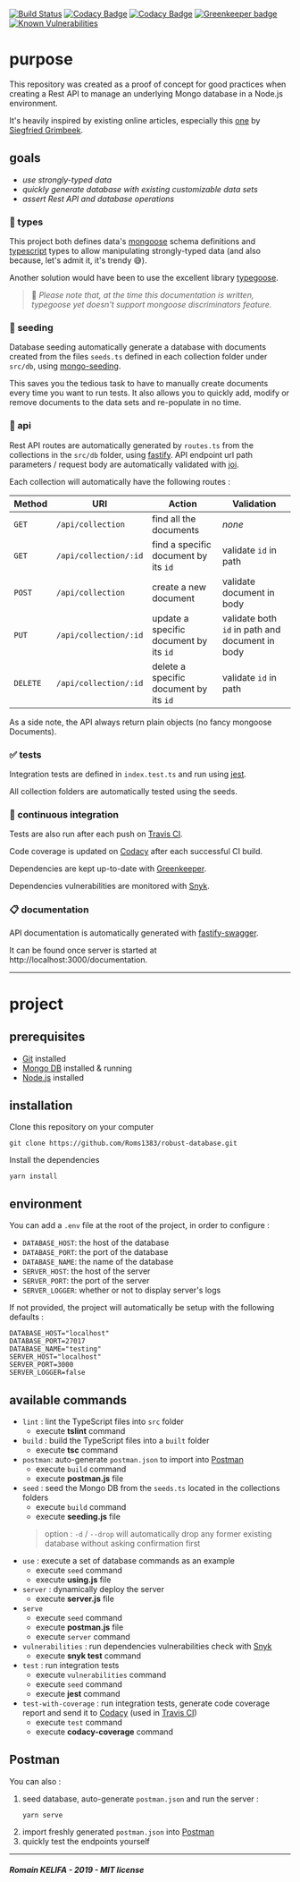 [![Build Status](https://travis-ci.org/Roms1383/robust-database.svg?branch=master)](https://travis-ci.org/Roms1383/robust-database)
[![Codacy Badge](https://api.codacy.com/project/badge/Grade/d1858907ba5546238ba5cd88b9dec528)](https://www.codacy.com/app/Roms1383/robust-database?utm_source=github.com&amp;utm_medium=referral&amp;utm_content=Roms1383/robust-database&amp;utm_campaign=Badge_Grade)
[![Codacy Badge](https://api.codacy.com/project/badge/Coverage/d1858907ba5546238ba5cd88b9dec528)](https://www.codacy.com/app/Roms1383/robust-database?utm_source=github.com&utm_medium=referral&utm_content=Roms1383/robust-database&utm_campaign=Badge_Coverage) [![Greenkeeper badge](https://badges.greenkeeper.io/Roms1383/robust-database.svg)](https://greenkeeper.io/) [![Known Vulnerabilities](https://snyk.io/test/github/Roms1383/robust-database/badge.svg)](https://snyk.io/test/github/Roms1383/robust-database)

# purpose

This repository was created as a proof of concept for good practices when creating a Rest API to manage an underlying Mongo database in a Node.js environment.

It's heavily inspired by existing online articles, especially this [one](https://medium.freecodecamp.org/how-to-build-blazing-fast-rest-apis-with-node-js-mongodb-fastify-and-swagger-114e062db0c9) by [Siegfried Grimbeek](https://medium.freecodecamp.org/@siegoboy).

## goals
*  _use strongly-typed data_
*  _quickly generate database with existing customizable data sets_
*  _assert Rest API and database operations_

### :pushpin: types

This project both defines data's [mongoose](https://github.com/Automattic/mongoose) schema definitions and [typescript](https://github.com/Microsoft/TypeScript) types to allow manipulating strongly-typed data (and also because, let's admit it, it's trendy :sweat_smile:). 

Another solution would have been to use the excellent library [typegoose](https://github.com/szokodiakos/typegoose).
> :cactus: _Please note that, at the time this documentation is written, typegoose yet doesn't support mongoose discriminators feature._

### :seedling: seeding

Database seeding automatically generate a database with documents created from the files `seeds.ts` defined in each collection folder under `src/db`, using [mongo-seeding](https://github.com/pkosiec/mongo-seeding).

This saves you the tedious task to have to manually create documents every time you want to run tests.
It also allows you to quickly add, modify or remove documents to the data sets and re-populate in no time.

### :repeat: api

Rest API routes are automatically generated by `routes.ts` from the collections in the `src/db` folder, using [fastify](https://github.com/fastify/fastify). API endpoint url path parameters / request body are automatically validated with [joi](https://github.com/hapijs/joi).

Each collection will automatically have the following routes :

| Method    | URI                   | Action                                  | Validation                                       |
| ---       | ---                   | ---                                     | ---                                              |
| `GET`     | `/api/collection`     | find all the documents                  | _none_                                           |
| `GET`     | `/api/collection/:id` | find a specific document by its `id`    | validate `id` in path                            |
| `POST`    | `/api/collection`     | create a new document                   | validate document in body                        |
| `PUT`     | `/api/collection/:id` | update a specific document by its `id`  | validate both `id` in path and document in body  |
| `DELETE`  | `/api/collection/:id` | delete a specific document by its `id`  | validate `id` in path                            |

As a side note, the API always return plain objects (no fancy mongoose Documents).

### :white_check_mark: tests

Integration tests are defined in `index.test.ts` and run using [jest](https://github.com/facebook/jest).

All collection folders are automatically tested using the seeds.

### :construction_worker: continuous integration

Tests are also run after each push on [Travis CI](https://travis-ci.org/Roms1383/robust-database).

Code coverage is updated on [Codacy](https://app.codacy.com/project/Roms1383/robust-database/dashboard) after each successful CI build.

Dependencies are kept up-to-date with [Greenkeeper](https://greenkeeper.io).

Dependencies vulnerabilities are monitored with [Snyk](https://snyk.io/test/github/Roms1383/robust-database).

### :clipboard: documentation

API documentation is automatically generated with [fastify-swagger](https://github.com/fastify/fastify-swagger).

It can be found once server is started at http://localhost:3000/documentation.

---

# project

## prerequisites

*  [Git](https://git-scm.com) installed
*  [Mongo DB](https://www.mongodb.com) installed & running
*  [Node.js](https://www.mongodb.com) installed

## installation

Clone this repository on your computer
```shell
git clone https://github.com/Roms1383/robust-database.git
```
Install the dependencies
```shell
yarn install
```

## environment

You can add a `.env` file at the root of the project, in order to configure :
*  `DATABASE_HOST`: the host of the database
*  `DATABASE_PORT`: the port of the database
*  `DATABASE_NAME`: the name of the database
*  `SERVER_HOST`:   the host of the server
*  `SERVER_PORT`:   the port of the server
*  `SERVER_LOGGER`: whether or not to display server's logs

If not provided, the project will automatically be setup with the following defaults :
```env
DATABASE_HOST="localhost"
DATABASE_PORT=27017
DATABASE_NAME="testing"
SERVER_HOST="localhost"
SERVER_PORT=3000
SERVER_LOGGER=false
```

## available commands

*  `lint` : lint the TypeScript files into `src` folder
   *  execute **tslint** command
*  `build` : build the TypeScript files into a `built` folder
   *  execute **tsc** command
*  `postman`: auto-generate `postman.json` to import into [Postman](https://www.getpostman.com)
   *  execute `build` command
   *  execute **postman.js** file
*  `seed` : seed the Mongo DB from the `seeds.ts` located in the collections folders
   *  execute `build` command
   *  execute **seeding.js** file
   > option : `-d` / `--drop` will automatically drop any former existing database without asking confirmation first
*  `use` : execute a set of database commands as an example
   *  execute `seed` command
   *  execute **using.js** file
*  `server` : dynamically deploy the server
   *  execute **server.js** file
*  `serve`
   *  execute `seed` command
   *  execute **postman.js** file
   *  execute `server` command
*  `vulnerabilities` : run dependencies vulnerabilities check with [Snyk](https://snyk.io/test/github/Roms1383/robust-database)
   *  execute **snyk test** command
*  `test` : run integration tests
   *  execute `vulnerabilities` command
   *  execute `seed` command
   *  execute **jest** command
*  `test-with-coverage` : run integration tests, generate code coverage report and send it to [Codacy](https://app.codacy.com/project/Roms1383/robust-database/dashboard) (used in [Travis CI](https://travis-ci.org/Roms1383/robust-database))
   *  execute `test` command
   *  execute **codacy-coverage** command

## Postman

You can also :
1.  seed database, auto-generate `postman.json` and run the server :
    ```shell
    yarn serve
    ```
2.  import freshly generated `postman.json` into [Postman](https://www.getpostman.com)
3.  quickly test the endpoints yourself

---

##### _Romain KELIFA - 2019 - MIT license_
